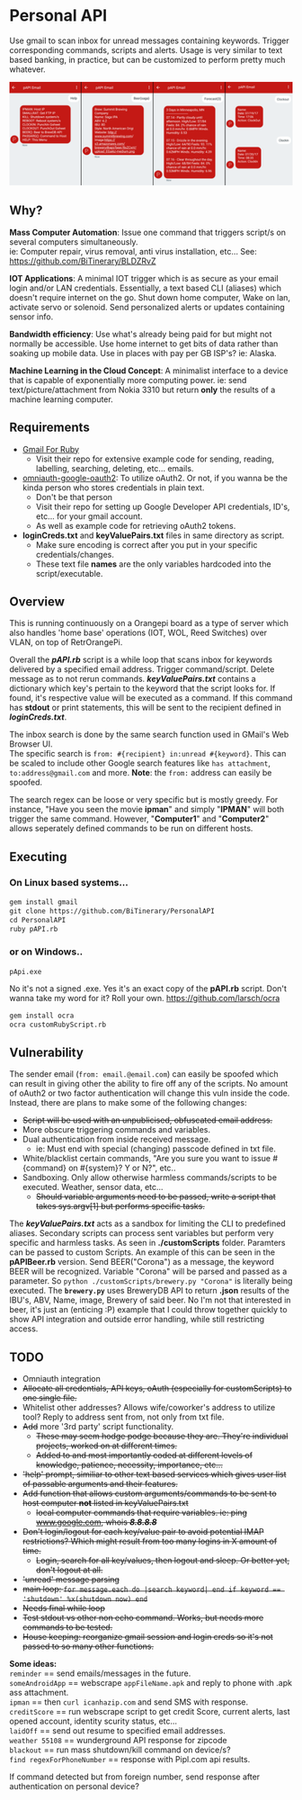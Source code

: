 # Personal API
Use gmail to scan inbox for unread messages containing keywords. Trigger corresponding commands, scripts and alerts. Usage is very similar to text based banking, in practice, but can be customized to perform pretty much whatever.
  
<p align="center">
<img src='https://raw.githubusercontent.com/BiTinerary/PersonalAPI/master/customScripts/smallExampleScreenShots.png'>
</p>

## Why?
**Mass Computer Automation**: Issue one command that triggers script/s on several computers simultaneously.  
ie: Computer repair, virus removal, anti virus installation, etc...  See: https://github.com/BiTinerary/BLDZRvZ

**IOT Applications**: A minimal IOT trigger which is as secure as your email login and/or LAN credentials. Essentially, a text based CLI (aliases) which doesn't require internet on the go. Shut down home computer, Wake on lan, activate servo or solenoid. Send personalized alerts or updates containing sensor info.  

**Bandwidth efficiency**: Use what's already being paid for but might not normally be accessible. Use home internet to get bits of data rather than soaking up mobile data. Use in places with pay per GB ISP's? ie: Alaska. 

**Machine Learning in the Cloud Concept**: A minimalist interface to a device that is capable of exponentially more computing power. ie: send text/picture/attachment from Nokia 3310 but return **only** the results of a machine learning computer.
  
## Requirements
* [Gmail For Ruby](https://github.com/gmailgem/gmail)  
	* Visit their repo for extensive example code for sending, reading, labelling, searching, deleting, etc... emails.
* [omniauth-google-oauth2](https://github.com/zquestz/omniauth-google-oauth2): To utilize oAuth2. Or not, if you wanna be the kinda person who stores credentials in plain text.  
	* Don't be that person
	* Visit their repo for setting up Google Developer API credentials, ID's, etc... for your gmail account.  
	* As well as example code for retrieving oAuth2 tokens.    
* **loginCreds.txt** and **keyValuePairs.txt** files in same directory as script.
    * Make sure encoding is correct after you put in your specific credentials/changes.
    * These text file **names** are the only variables hardcoded into the script/executable.
  
## Overview
This is running continuously on a Orangepi board as a type of server which also handles 'home base' operations (IOT, WOL, Reed Switches) over VLAN, on top of RetrOrangePi.

Overall the ***pAPI.rb*** script is a while loop that scans inbox for keywords delivered by a specified email address. Trigger command/script. Delete message as to not rerun commands. ***keyValuePairs.txt*** contains a dictionary which key's pertain to the keyword that the script looks for. If found, it's respective value will be executed as a command. If this command has **stdout** or print statements, this will be sent to the recipient defined in ***loginCreds.txt***.

The inbox search is done by the same search function used in GMail's Web Browser UI.  
The specific search is `from: #{recipient} in:unread #{keyword}`. This can be scaled to include other Google search features like `has attachment`, `to:address@gmail.com` and more. **Note**: the `from:` address can easily be spoofed.  

The search regex can be loose or very specific but is mostly greedy. For instance, "Have you seen the movie **ipman**" and simply "**IPMAN**" will both trigger the same command. However, "**Computer1**" and "**Computer2**" allows seperately defined commands to be run on different hosts.
  
## Executing

### On Linux based systems...  
    gem install gmail  
    git clone https://github.com/BiTinerary/PersonalAPI  
    cd PersonalAPI  
    ruby pAPI.rb  

### or on Windows..
`pApi.exe`  

No it's not a signed .exe. Yes it's an exact copy of the **pAPI.rb** script. Don't wanna take my word for it? Roll your own. https://github.com/larsch/ocra  
    
    gem install ocra
    ocra customRubyScript.rb

## Vulnerability
The sender email (`from: email.@email.com`) can easily be spoofed which can result in giving other the ability to fire off any of the scripts. No amount of oAuth2 or two factor authentication will change this vuln inside the code. Instead, there are plans to make some of the following changes:  
  
* <strike>Script will be used with an unpublicised, obfuscated email address.</strike>
* More obscure triggering commands and variables.
* Dual authentication from inside received message.
  * ie: Must end with special (changing) passcode defined in txt file.
* White/blacklist certain commands, "Are you sure you want to issue #{command} on #{system}? Y or N?", etc..  
* Sandboxing. Only allow otherwise harmless commands/scripts to be executed. Weather, sensor data, etc...
  * <strike>Should variable arguments need to be passed, write a script that takes sys.argv[1] but performs specific tasks.</strike>
  
The ***keyValuePairs.txt*** acts as a sandbox for limiting the CLI to predefined aliases. Secondary scripts can process sent variables but perform very specific and harmless tasks. As seen in **./customScripts** folder. Paramters can be passed to custom Scripts. An example of this can be seen in the **pAPIBeer.rb** version. Send BEER("Corona") as a message, the keyword BEER will be recognized. Variable "Corona" will be parsed and passed as a parameter. So `python ./customScripts/brewery.py "Corona"` is literally being executed. The **`brewery.py`** uses BreweryDB API to return **.json** results of the IBU's, ABV, Name, image, Brewery of said beer. No I'm not that interested in beer, it's just an (enticing :P) example that I could throw together quickly to show API integration and outside error handling, while still restricting access.

## TODO
* Omniauth integration
* <strike>Allocate all credentials, API keys, oAuth (especially for customScripts) to one single file.</strike> 
* Whitelist other addresses? Allows wife/coworker's address to utilize tool? Reply to address sent from, not only from txt file.
* <strike>Add</strike> more '3rd party' script functionality.
  * <strike>These may seem hodge podge because they are. They're individual projects, worked on at different times.</strike>
  * <strike>Added to and most importantly coded at different levels of knowledge, patience, necessity, importance, etc...</strike>
* <strike>'help' prompt, similiar to other text based services which gives user list of passable arguments and their features.</strike>
* <strike>Add function that allows custom arguments/commands to be sent to host computer **not** listed in keyValuePairs.txt
  * local computer commands that require variables. ie: ping www.google.com, whois ***8.8.8.8***</strike>
* <strike>Don't login/logout for each key/value pair to avoid potential IMAP restrictions? Which might result from too many logins in X amount of time.
  * Login, search for all key/values, then logout and sleep. Or better yet, don't logout at all.</strike>
* <strike>'unread' message parsing</strike>
* <strike>main loop: `for message.each do |search keyword| end if keyword == 'shutdown' %x(shutdown now) end`</strike>
* <strike>Needs final while loop</strike>
* <strike>Test stdout vs other non echo command. Works, but needs more commands to be tested. </strike>
* <strike> House keeping: reorganize gmail session and login creds so it's not passed to so many other functions.</strike>

**Some ideas:**  
`reminder` == send emails/messages in the future.  
`someAndroidApp` == webscrape `appFileName.apk` and reply to phone with .apk ass attachment.  
`ipman` == then `curl icanhazip.com` and send SMS with response.  
`creditScore` == run webscrape script to get credit Score, current alerts, last opened account, identity scurity status, etc...  
`laidOff` == send out resume to specified email addresses.  
`weather 55108` == wunderground API response for zipcode  
`blackout` == run mass shutdown/kill command on device/s?  
`find regexForPhoneNumber` == response with Pipl.com api results.  

If command detected but from foreign number, send response after authentication on personal device? 
